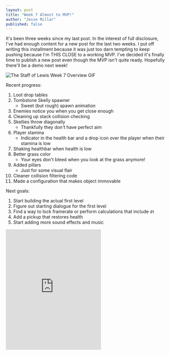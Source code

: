 ```yaml
---
layout: post
title: "Week 7 Almost to MVP!"
author: "Jesse Millar"
published: false
---
```


It's been three weeks since my last post. In the interest of full disclosure, I've had enough content for a new post for the last two weeks. I put off writing this installment because it was just too darn tempting to keep pushing because I'm THIS CLOSE to a working MVP. I've decided it's finally time to publish a new post even though the MVP isn't quite ready. Hopefully there'll be a demo next week!

![*The Staff of Lewis* Week 7 Overview GIF]({{site.baseurl}}/images/staff-of-lewis-week-7-overview.gif)

Recent progress:
1. Loot drop tables
1. Tombstone Skelly spawner
    - Sweet (but rough) spawn animation
1. Enemies notice you when you get close enough
1. Cleaning up stack collision checking
1. Skellies throw diagonally
    - Thankfully they don't have perfect aim
1. Player stamina
    - Indicator in the health bar and a drop icon over the player when their stamina is low
1. Shaking healthbar when health is low
1. Better grass color
    - Your eyes don't bleed when you look at the grass anymore!
1. Added pillars
    - Just for some visual flair
1. Cleaner collision filtering code
1. Made a configuration that makes object immovable

Next goals:
1. Start building the actual first level
1. Figure out starting dialogue for the first level
1. Find a way to lock framerate or perform calculations that include `dt`
1. Add a pickup that restores health
1. Start adding more sound effects and music

<iframe src="https://open.spotify.com/embed/track/2XPc8gL9PwxGURQFcFaDJR" width="300" height="380" frameborder="0" allowtransparency="true" allow="encrypted-media"></iframe>